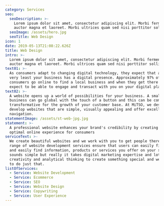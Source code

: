 ```yaml
---
category: Services
seo:
  seoDescription: >-
    Lorem ipsum dolor sit amet, consectetur adipiscing elit. Morbi fermentum
    auctor magna et laoreet. Morbi ultrices quam sed nisi porttitor sollicitudin
  seoImage: /assets/hero.jpg
  seoTitle: Web Design
icon: 1
date: 2019-05-13T21:08:22.626Z
title: Web Design
intro: >-
  Lorem ipsum dolor sit amet, consectetur adipiscing elit. Morbi fermentum
  auctor magna et laoreet. Morbi ultrices quam sed nisi porttitor sollicitudin
text01: >-
  As consumers adapt to changing digital technology, they expect that at the
  very least your business has a digital presence. Approximately 97% of
  consumers go online to find a local business and when they get there they
  expect to be able to engage and transact with you on your digital platforms.
text02: >-
  A website opens up a world of possibilities for your business. A small
  business can go global with the touch of a button and this can be completely
  transformative for the growth of your customer base. At MiTSO, we design and
  develop websites that are simple, visually appealing and offer excellent user
  navigation. 
statementImage: /assets/st-web-jpg.jpg
statement: >-
  A professional website enhances your brand's credibility by creating an
  optimal online experience for consumers
serviceText: >-
  We create beautiful websites and we work with you to get people there. Our
  range of website development services ensure that users can easily find you
  and easily find information, products or services you offer on your site. It
  sounds simple but really it takes digital marketing expertise and lots of
  creativity and analytical thinking to create something special and we’re here
  to do just that.
listOfServices:
  - Service: Website Development
  - Service: Ecommerce
  - Service: SEO
  - Service: Website Design
  - Service: Copywriting
  - Service: User Experience
---
```



